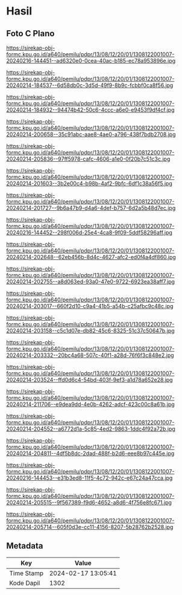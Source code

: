 # Hasil

## Foto C Plano

https://sirekap-obj-formc.kpu.go.id/a640/pemilu/pdpr/13/08/12/20/01/1308122001007-20240216-144451--ad6320e0-0cea-40ac-b185-ec78a953896e.jpg

https://sirekap-obj-formc.kpu.go.id/a640/pemilu/pdpr/13/08/12/20/01/1308122001007-20240214-184537--6d58db0c-3d5d-49f9-8b9c-fcbbf0ca8f56.jpg

https://sirekap-obj-formc.kpu.go.id/a640/pemilu/pdpr/13/08/12/20/01/1308122001007-20240214-184932--94474b42-50c6-4ccc-a6e0-e9453f9df4cf.jpg

https://sirekap-obj-formc.kpu.go.id/a640/pemilu/pdpr/13/08/12/20/01/1308122001007-20240214-200658--35c91abc-aae8-4ae0-a796-438f7bdb2708.jpg

https://sirekap-obj-formc.kpu.go.id/a640/pemilu/pdpr/13/08/12/20/01/1308122001007-20240214-205836--97ff5978-cafc-4606-a1e0-0f20b7c51c3c.jpg

https://sirekap-obj-formc.kpu.go.id/a640/pemilu/pdpr/13/08/12/20/01/1308122001007-20240214-201603--3b2e00c4-b98b-4af2-9bfc-6df1c38a56f5.jpg

https://sirekap-obj-formc.kpu.go.id/a640/pemilu/pdpr/13/08/12/20/01/1308122001007-20240214-201727--9b6a47b9-d4a6-4def-b757-6d2a5b48d7ec.jpg

https://sirekap-obj-formc.kpu.go.id/a640/pemilu/pdpr/13/08/12/20/01/1308122001007-20240216-144452--298f006d-25e4-4ca8-9f09-5ddf58296aff.jpg

https://sirekap-obj-formc.kpu.go.id/a640/pemilu/pdpr/13/08/12/20/01/1308122001007-20240214-202648--62eb456b-8d4c-4627-afc2-ed0f4a4df860.jpg

https://sirekap-obj-formc.kpu.go.id/a640/pemilu/pdpr/13/08/12/20/01/1308122001007-20240214-202755--a8d063ed-93a0-47e0-9722-6923ea38aff7.jpg

https://sirekap-obj-formc.kpu.go.id/a640/pemilu/pdpr/13/08/12/20/01/1308122001007-20240214-203017--660f2d10-c9a4-41b5-a54b-c25afbc9c48c.jpg

https://sirekap-obj-formc.kpu.go.id/a640/pemilu/pdpr/13/08/12/20/01/1308122001007-20240214-203158--c5c1d07e-db82-45c6-8325-51c37c50647b.jpg

https://sirekap-obj-formc.kpu.go.id/a640/pemilu/pdpr/13/08/12/20/01/1308122001007-20240214-203332--20bc4a68-507c-40f1-a28d-76f6f3c848e2.jpg

https://sirekap-obj-formc.kpu.go.id/a640/pemilu/pdpr/13/08/12/20/01/1308122001007-20240214-203524--ffd0d6c4-54bd-403f-9ef3-a1d78a652e28.jpg

https://sirekap-obj-formc.kpu.go.id/a640/pemilu/pdpr/13/08/12/20/01/1308122001007-20240214-211706--e9dea9dd-4e0b-4262-adcf-423c00c8a61b.jpg

https://sirekap-obj-formc.kpu.go.id/a640/pemilu/pdpr/13/08/12/20/01/1308122001007-20240214-204552--a6772d1a-5c85-4ed2-9863-1ddc4f92a72b.jpg

https://sirekap-obj-formc.kpu.go.id/a640/pemilu/pdpr/13/08/12/20/01/1308122001007-20240214-204811--4df5b8dc-2dad-488f-b2d6-eee8b97c445e.jpg

https://sirekap-obj-formc.kpu.go.id/a640/pemilu/pdpr/13/08/12/20/01/1308122001007-20240216-144453--e31b3ed8-11f5-4c72-942c-e67c24a47cca.jpg

https://sirekap-obj-formc.kpu.go.id/a640/pemilu/pdpr/13/08/12/20/01/1308122001007-20240214-205515--9f567389-f9d6-4652-a8d6-4f756e8fc671.jpg

https://sirekap-obj-formc.kpu.go.id/a640/pemilu/pdpr/13/08/12/20/01/1308122001007-20240214-205714--605f0d3e-cc11-4156-8207-5b28762b2528.jpg


## Metadata

| Key        | Value               |
| ---------- | ------------------- |
| Time Stamp | 2024-02-17 13:05:41 |
| Kode Dapil | 1302                |



